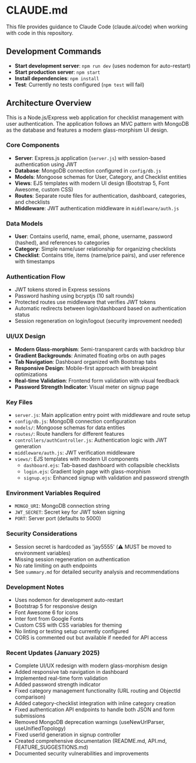 # CLAUDE.md

This file provides guidance to Claude Code (claude.ai/code) when working with code in this repository.

## Development Commands

- **Start development server**: `npm run dev` (uses nodemon for auto-restart)
- **Start production server**: `npm start`
- **Install dependencies**: `npm install`
- **Test**: Currently no tests configured (`npm test` will fail)

## Architecture Overview

This is a Node.js/Express web application for checklist management with user authentication. The application follows an MVC pattern with MongoDB as the database and features a modern glass-morphism UI design.

### Core Components

- **Server**: Express.js application (`server.js`) with session-based authentication using JWT
- **Database**: MongoDB connection configured in `config/db.js`
- **Models**: Mongoose schemas for User, Category, and Checklist entities
- **Views**: EJS templates with modern UI design (Bootstrap 5, Font Awesome, custom CSS)
- **Routes**: Separate route files for authentication, dashboard, categories, and checklists
- **Middleware**: JWT authentication middleware in `middleware/auth.js`

### Data Models

- **User**: Contains userId, name, email, phone, username, password (hashed), and references to categories
- **Category**: Simple name/user relationship for organizing checklists
- **Checklist**: Contains title, items (name/price pairs), and user reference with timestamps

### Authentication Flow

- JWT tokens stored in Express sessions
- Password hashing using bcryptjs (10 salt rounds)
- Protected routes use middleware that verifies JWT tokens
- Automatic redirects between login/dashboard based on authentication status
- Session regeneration on login/logout (security improvement needed)

### UI/UX Design

- **Modern Glass-morphism**: Semi-transparent cards with backdrop blur
- **Gradient Backgrounds**: Animated floating orbs on auth pages
- **Tab Navigation**: Dashboard organized with Bootstrap tabs
- **Responsive Design**: Mobile-first approach with breakpoint optimizations
- **Real-time Validation**: Frontend form validation with visual feedback
- **Password Strength Indicator**: Visual meter on signup page

### Key Files

- `server.js`: Main application entry point with middleware and route setup
- `config/db.js`: MongoDB connection configuration
- `models/`: Mongoose schemas for data entities
- `routes/`: Route handlers for different features
- `controllers/authController.js`: Authentication logic with JWT generation
- `middleware/auth.js`: JWT verification middleware
- `views/`: EJS templates with modern UI components
  - `dashboard.ejs`: Tab-based dashboard with collapsible checklists
  - `login.ejs`: Gradient login page with glass-morphism
  - `signup.ejs`: Enhanced signup with validation and password strength

### Environment Variables Required

- `MONGO_URI`: MongoDB connection string
- `JWT_SECRET`: Secret key for JWT token signing
- `PORT`: Server port (defaults to 5000)

### Security Considerations

- Session secret is hardcoded as 'jay5555' (⚠️ MUST be moved to environment variables)
- Missing session regeneration on authentication
- No rate limiting on auth endpoints
- See `summary.md` for detailed security analysis and recommendations

### Development Notes

- Uses nodemon for development auto-restart
- Bootstrap 5 for responsive design
- Font Awesome 6 for icons
- Inter font from Google Fonts
- Custom CSS with CSS variables for theming
- No linting or testing setup currently configured
- CORS is commented out but available if needed for API access

### Recent Updates (January 2025)

- Complete UI/UX redesign with modern glass-morphism design
- Added responsive tab navigation in dashboard
- Implemented real-time form validation
- Added password strength indicator
- Fixed category management functionality (URL routing and ObjectId comparison)
- Added category-checklist integration with inline category creation
- Fixed authentication API endpoints to handle both JSON and form submissions
- Removed MongoDB deprecation warnings (useNewUrlParser, useUnifiedTopology)
- Fixed userId generation in signup controller
- Created comprehensive documentation (README.md, API.md, FEATURE_SUGGESTIONS.md)
- Documented security vulnerabilities and improvements